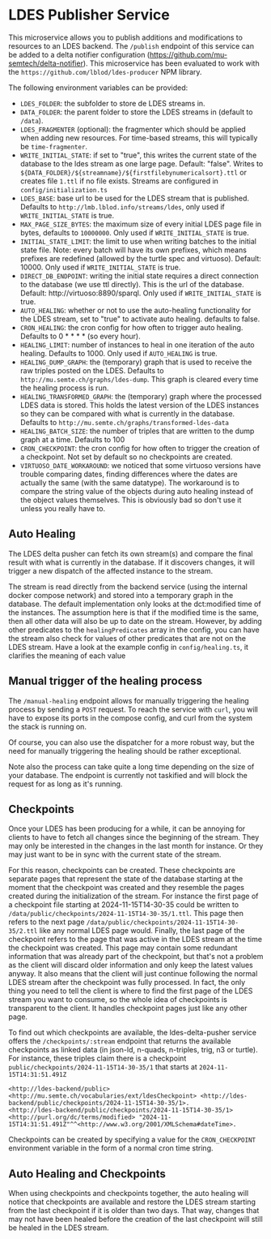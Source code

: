 # LDES Publisher Service

This microservice allows you to publish additions and modifications to resources to an LDES backend. The `/publish` endpoint of this service can be added to a delta notifier configuration (https://github.com/mu-semtech/delta-notifier). This microservice has been evaluated to work with the `https://github.com/lblod/ldes-producer` NPM library.

The following environment variables can be provided:

- `LDES_FOLDER`: the subfolder to store de LDES streams in.
- `DATA_FOLDER`: the parent folder to store the LDES streams in (default to `/data`).
- `LDES_FRAGMENTER` (optional): the fragmenter which should be applied when adding new resources. For time-based streams, this will typically be `time-fragmenter`.
- `WRITE_INITIAL_STATE`: if set to "true", this writes the current state of the database to the ldes stream as one large page. Default: "false". Writes to `${DATA_FOLDER}/${streamname}/${firstfilebynumericalsort}.ttl` or creates file `1.ttl` if no file exists. Streams are configured in `config/initialization.ts`
- `LDES_BASE`: base url to be used for the LDES stream that is published. Defaults to `http://lmb.lblod.info/streams/ldes`, only used if `WRITE_INITIAL_STATE` is true.
- `MAX_PAGE_SIZE_BYTES`: the maximum size of every initial LDES page file in bytes, defaults to `10000000`. Only used if `WRITE_INITIAL_STATE` is true.
- `INITIAL_STATE_LIMIT`: the limit to use when writing batches to the initial state file. Note: every batch will have its own prefixes, which means prefixes are redefined (allowed by the turtle spec and virtuoso). Default: 10000. Only used if `WRITE_INITIAL_STATE` is true.
- `DIRECT_DB_ENDPOINT`: writing the initial state requires a direct connection to the database (we use ttl directly). This is the url of the database. Default: http://virtuoso:8890/sparql. Only used if `WRITE_INITIAL_STATE` is true.
- `AUTO_HEALING`: whether or not to use the auto-healing functionality for the LDES stream, set to "true" to activate auto healing. defaults to false.
- `CRON_HEALING`: the cron config for how often to trigger auto healing. Defaults to 0 \* \* \* \* (so every hour).
- `HEALING_LIMIT`: number of instances to heal in one iteration of the auto healing. Defaults to 1000. Only used if `AUTO_HEALING` is true.
- `HEALING_DUMP_GRAPH`: the (temporary) graph that is used to receive the raw triples posted on the LDES. Defaults to `http://mu.semte.ch/graphs/ldes-dump`. This graph is cleared every time the healing process is run.
- `HEALING_TRANSFORMED_GRAPH`: the (temporary) graph where the processed LDES data is stored. This holds the latest version of the LDES instances so they can be compared with what is currently in the database. Defaults to `http://mu.semte.ch/graphs/transformed-ldes-data`
- `HEALING_BATCH_SIZE`: the number of triples that are written to the dump graph at a time. Defaults to 100
- `CRON_CHECKPOINT`: the cron config for how often to trigger the creation of a checkpoint. Not set by default so no checkpoints are created.
- `VIRTUOSO_DATE_WORKAROUND`: we noticed that some virtuoso versions have trouble comparing dates, finding differences where the dates are actually the same (with the same datatype). The workaround is to compare the string value of the objects during auto healing instead of the object values themselves. This is obviously bad so don't use it unless you really have to.

## Auto Healing

The LDES delta pusher can fetch its own stream(s) and compare the final result with what is currently in the database. If it discovers changes, it will trigger a new dispatch of the affected instance to the stream.

The stream is read directly from the backend service (using the internal docker compose network) and stored into a temporary graph in the database. The default implementation only looks at the dct:modified time of the instances. The assumption here is that if the modified time is the same, then all other data will also be up to date on the stream. However, by adding other predicates to the `healingPredicates` array in the config, you can have the stream also check for values of other predicates that are not on the LDES stream. Have a look at the example config in `config/healing.ts`, it clarifies the meaning of each value

## Manual trigger of the healing process

The `/manual-healing` endpoint allows for manually triggering the healing process by sending a `POST` request.
To reach the service with `curl`, you will have to expose its ports in the compose config, and curl from the system the stack is running on.

Of course, you can also use the dispatcher for a more robust way, but the need for manually triggering the healing should be rather exceptional.

Note also the process can take quite a long time depending on the size of your database. The endpoint is currently not taskified and will block the request for as long as it's running.


## Checkpoints

Once your LDES has been producing for a while, it can be annoying for clients to have to fetch all changes since the beginning of the stream. They may only be interested in the changes in the last month for instance. Or they may just want to be in sync with the current state of the stream.

For this reason, checkpoints can be created. These checkpoints are separate pages that represent the state of the database starting at the moment that the checkpoint was created and they resemble the pages created during the initialization of the stream. For instance the first page of a checkpoint file starting at 2024-11-15T14-30-35 could be written to `/data/public/checkpoints/2024-11-15T14-30-35/1.ttl`. This page then refers to the next page `/data/public/checkpoints/2024-11-15T14-30-35/2.ttl` like any normal LDES page would. Finally, the last page of the checkpoint refers to the page that was active in the LDES stream at the time the checkpoint was created. This page may contain some redundant information that was already part of the checkpoint, but that's not a problem as the client will discard older information and only keep the latest values anyway. It also means that the client will just continue following the normal LDES stream after the checkpoint was fully processed. In fact, the only thing you need to tell the client is where to find the first page of the LDES stream you want to consume, so the whole idea of checkpoints is transparent to the client. It handles checkpoint pages just like any other page.

To find out which checkpoints are available, the ldes-delta-pusher service offers the `/checkpoints/:stream` endpoint that returns the available checkpoints as linked data (in json-ld, n-quads, n-triples, trig, n3 or turtle). For instance, these triples claim there is a checkpoint `public/checkpoints/2024-11-15T14-30-35/1` that starts at `2024-11-15T14:31:51.491Z`

```
<http://ldes-backend/public> <http://mu.semte.ch/vocabularies/ext/ldesCheckpoint> <http://ldes-backend/public/checkpoints/2024-11-15T14-30-35/1>.
<http://ldes-backend/public/checkpoints/2024-11-15T14-30-35/1> <http://purl.org/dc/terms/modified> "2024-11-15T14:31:51.491Z"^^<http://www.w3.org/2001/XMLSchema#dateTime>.
```

Checkpoints can be created by specifying a value for the `CRON_CHECKPOINT` environment variable in the form of a normal cron time string.

## Auto Healing and Checkpoints

When using checkpoints and checkpoints together, the auto healing will notice that checkpoints are available and restore the LDES stream starting from the last checkpoint if it is older than two days. That way, changes that may not have been healed before the creation of the last checkpoint will still be healed in the LDES stream.
